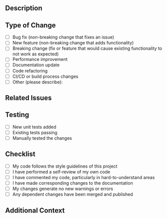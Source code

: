 ## Description

<!-- Provide a clear and concise description of the changes in this PR -->

## Type of Change

<!-- Please check the options that are relevant -->

- [ ] Bug fix (non-breaking change that fixes an issue)
- [ ] New feature (non-breaking change that adds functionality)
- [ ] Breaking change (fix or feature that would cause existing functionality to not work as expected)
- [ ] Performance improvement
- [ ] Documentation update
- [ ] Code refactoring
- [ ] CI/CD or build process changes
- [ ] Other (please describe):

## Related Issues

<!-- Please link to any related issues. Use syntax like "fixes #123" or "closes #456" -->

## Testing

<!-- Describe the tests you ran to verify your changes.
     Provide instructions so reviewers can reproduce.
     Include relevant details for your test configuration. -->

- [ ] New unit tests added
- [ ] Existing tests passing
- [ ] Manually tested the changes

## Checklist

- [ ] My code follows the style guidelines of this project
- [ ] I have performed a self-review of my own code
- [ ] I have commented my code, particularly in hard-to-understand areas
- [ ] I have made corresponding changes to the documentation
- [ ] My changes generate no new warnings or errors
- [ ] Any dependent changes have been merged and published

## Additional Context

<!-- Add any other context about the PR here -->
